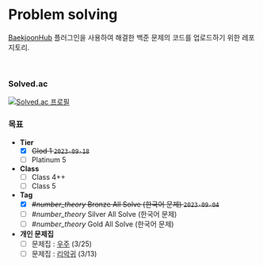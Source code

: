 # Problem solving

[BaekjoonHub](https://github.com/BaekjoonHub/BaekjoonHub) 플러그인을 사용하여 해결한 백준 문제의 코드를 업로드하기 위한 레포지토리.

<br>

### Solved.ac
[![Solved.ac 프로필](http://mazassumnida.wtf/api/v2/generate_badge?boj=jwst0210)](https://solved.ac/jwst0210)

### 목표
- **Tier**
  - [x] ~~Glod 1 `2023-09-18`~~
  - [ ] Platinum 5
- **Class**  
  - [ ] Class 4++
  - [ ] Class 5
- **Tag**
  - [x] ~~_\#number_theory_ Bronze All Solve (한국어 문제) `2023-09-04`~~
  - [ ] _\#number_theory_ Silver All Solve (한국어 문제)
  - [ ] _\#number_theory_ Gold All Solve (한국어 문제)
- **개인 문제집**
  - [ ] 문제집 : [우주](https://www.acmicpc.net/workbook/view/16027) (3/25)
  - [ ] 문제집 : [리악귀](https://www.acmicpc.net/workbook/view/16673) (3/13)
